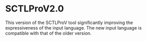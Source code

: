 # SCTLProV2.0

This version of the SCTLProV tool significantly improving the expressiveness of the input language. The new input language is compatible with that of the older version.

